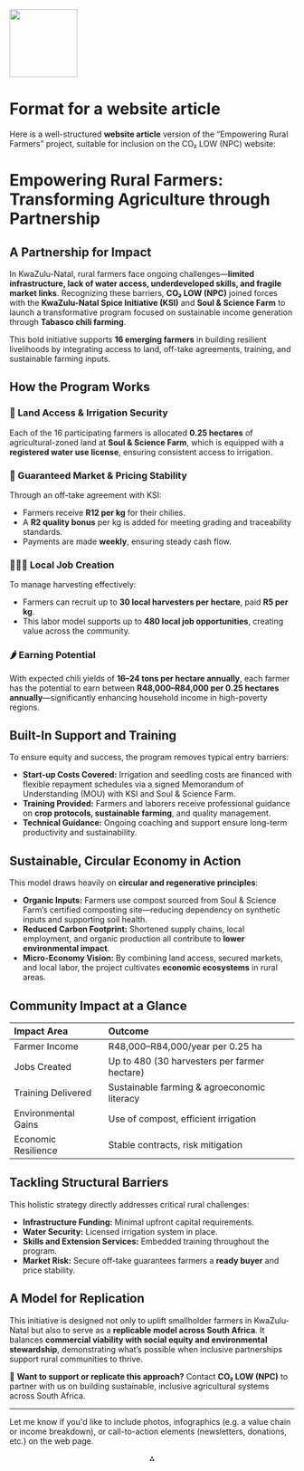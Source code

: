 <img src="https://r2cdn.perplexity.ai/pplx-full-logo-primary-dark%402x.png" class="logo" width="120"/>

# Format for a website article

Here is a well-structured **website article** version of the “Empowering Rural Farmers” project, suitable for inclusion on the CO₂ LOW (NPC) website:

# Empowering Rural Farmers: Transforming Agriculture through Partnership

## A Partnership for Impact

In KwaZulu-Natal, rural farmers face ongoing challenges—**limited infrastructure, lack of water access, underdeveloped skills, and fragile market links**. Recognizing these barriers, **CO₂ LOW (NPC)** joined forces with the **KwaZulu-Natal Spice Initiative (KSI)** and **Soul \& Science Farm** to launch a transformative program focused on sustainable income generation through **Tabasco chili farming**.

This bold initiative supports **16 emerging farmers** in building resilient livelihoods by integrating access to land, off-take agreements, training, and sustainable farming inputs.

## How the Program Works

### 📍 Land Access \& Irrigation Security

Each of the 16 participating farmers is allocated **0.25 hectares** of agricultural-zoned land at **Soul \& Science Farm**, which is equipped with a **registered water use license**, ensuring consistent access to irrigation.

### 💸 Guaranteed Market \& Pricing Stability

Through an off-take agreement with KSI:

- Farmers receive **R12 per kg** for their chilies.
- A **R2 quality bonus** per kg is added for meeting grading and traceability standards.
- Payments are made **weekly**, ensuring steady cash flow.


### 👩🏽‍🌾 Local Job Creation

To manage harvesting effectively:

- Farmers can recruit up to **30 local harvesters per hectare**, paid **R5 per kg**.
- This labor model supports up to **480 local job opportunities**, creating value across the community.


### 🌶️ Earning Potential

With expected chili yields of **16–24 tons per hectare annually**, each farmer has the potential to earn between **R48,000–R84,000 per 0.25 hectares annually**—significantly enhancing household income in high-poverty regions.

## Built-In Support and Training

To ensure equity and success, the program removes typical entry barriers:

- **Start-up Costs Covered:** Irrigation and seedling costs are financed with flexible repayment schedules via a signed Memorandum of Understanding (MOU) with KSI and Soul \& Science Farm.
- **Training Provided:** Farmers and laborers receive professional guidance on **crop protocols, sustainable farming**, and quality management.
- **Technical Guidance:** Ongoing coaching and support ensure long-term productivity and sustainability.


## Sustainable, Circular Economy in Action

This model draws heavily on **circular and regenerative principles**:

- **Organic Inputs:** Farmers use compost sourced from Soul \& Science Farm’s certified composting site—reducing dependency on synthetic inputs and supporting soil health.
- **Reduced Carbon Footprint:** Shortened supply chains, local employment, and organic production all contribute to **lower environmental impact**.
- **Micro-Economy Vision:** By combining land access, secured markets, and local labor, the project cultivates **economic ecosystems** in rural areas.


## Community Impact at a Glance

| Impact Area | Outcome |
| :-- | :-- |
| Farmer Income | R48,000–R84,000/year per 0.25 ha |
| Jobs Created | Up to 480 (30 harvesters per farmer hectare) |
| Training Delivered | Sustainable farming \& agroeconomic literacy |
| Environmental Gains | Use of compost, efficient irrigation |
| Economic Resilience | Stable contracts, risk mitigation |

## Tackling Structural Barriers

This holistic strategy directly addresses critical rural challenges:

- **Infrastructure Funding:** Minimal upfront capital requirements.
- **Water Security:** Licensed irrigation system in place.
- **Skills and Extension Services:** Embedded training throughout the program.
- **Market Risk:** Secure off-take guarantees farmers a **ready buyer** and price stability.


## A Model for Replication

This initiative is designed not only to uplift smallholder farmers in KwaZulu-Natal but also to serve as a **replicable model across South Africa**. It balances **commercial viability with social equity and environmental stewardship**, demonstrating what’s possible when inclusive partnerships support rural communities to thrive.

📣 **Want to support or replicate this approach?**
Contact **CO₂ LOW (NPC)** to partner with us on building sustainable, inclusive agricultural systems across South Africa.

---

Let me know if you'd like to include photos, infographics (e.g. a value chain or income breakdown), or call-to-action elements (newsletters, donations, etc.) on the web page.

<div style="text-align: center">⁂</div>

[^1]: empowering-rural-farmers.txt

